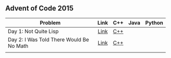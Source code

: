 ## Advent of Code 2015

| Problem | Link | C++ | Java | Python |
| --- | :---: | :---: | :---: | :---: |
| Day 1: Not Quite Lisp | [Link](https://adventofcode.com/2015/day/1) | [C++](Day-01-Not-Quite-Lisp/cpp-2015-01/) | | |
| Day 2: I Was Told There Would Be No Math | [Link](https://adventofcode.com/2015/day/2) | [C++](Day-02-I-Was-Told-There-Would-Be-No-Math/cpp-2015-02/) | | |
| | | | | |
